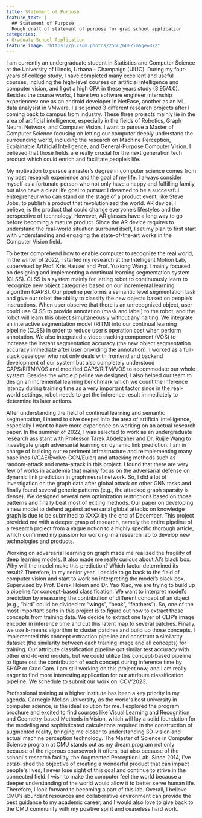 ```yaml
---
title: Statement of Purpose
feature_text: |
  ## Statement of Purpose
  Rough draft of statement of purpose for grad school application
categories:
- Graduate School Application
feature_image: "https://picsum.photos/2560/600?image=872"
---
```


I am currently an undergraduate student in Statistics and Computer Science at the University of Illinois, Urbana - Champaign (UIUC). During my four-years of college study, I have completed many excellent and useful courses, including the high-level courses on artificial intelligence and computer vision, and I got a high GPA in these years study (3.95/4.0). Besides the course works, I have two software engineer internship experiences: one as an android developer in NetEase, another as an ML data analysist in VMware. I also joined 3 different research projects after I coming back to campus from industry. These three projects mainly lie in the area of artificial intelligence, especially in the fields of Robotics, Graph Neural Network, and Computer Vision. I want to pursue a Master of Computer Science focusing on letting our computer deeply understand the surrounding world, including the research on Machine Perception, Explainable Artificial Intelligence, and General-Purpose Computer Vision. I believed that those fields are really crucial for the next generation tech product which could enrich and facilitate people’s life.
 
My motivation to pursue a master’s degree in computer science comes from my past research experience and the goal of my life. I always consider myself as a fortunate person who not only have a happy and fulfilling family, but also have a clear life goal to pursue: I dreamed to be a successful entrepreneur who can stand on the stage of a product event, like Steve Jobs, to publish a product that revolutionized the world.  AR device, I believe, is the product that could change everyone’s lifestyles and the perspective of technology. However, AR glasses have a long way to go before becoming a mature product. Since the AR device requires to understand the real-world situation surround itself, I set my plan to first start with understanding and engaging the state-of-the-art works in the Computer Vision field.
 
To better comprehend how to enable computer to recognize the real world, in the winter of 2022, I started my research at the Intelligent Motion Lab, supervised by Prof. Kris Hauser and Prof. Yuxiong Wang. I mainly focused on designing and implementing a continual learning segmentation system (CLSS). CLSS is a system mainly for letting robot to continuously learn to recognize new object categories based on our incremental learning algorithm (GAPS). Our pipeline performs a semantic level segmentation task and give our robot the ability to classify the new objects based on people’s instructions. When user observe that there is an unrecognized object, user could use CLSS to provide annotation (mask and label) to the robot, and the robot will learn this object simultaneously without any halting. We integrate an interactive segmentation model (RITM) into our continual learning pipeline (CLSS) in order to reduce user’s operation cost when perform annotation. We also integrated a video tracking component (VOS) to increase the instant segmentation accuracy (the new object segmentation accuracy immediate after user providing the annotation). I worked as a full-stack developer who not only deals with frontend and backend development of our system but also completely understood GAPS/RITM/VOS and modified GAPS/RITM/VOS to accommodate our whole system. Besides the whole pipeline we designed, I also helped our team to design an incremental learning benchmark which we count the inference latency during training time as a very important factor since in the real-world settings, robot needs to get the inference result immediately to determine its later actions.

After understanding the field of continual learning and semantic segmentation, I intend to dive deeper into the area of artificial intelligence, especially I want to have more experience on working on an actual research paper. In the summer of 2022, I was selected to work as an undergraduate research assistant with Professor Tarek Abdelzaher and Dr. Ruijie Wang to investigate graph adversarial learning on dynamic link prediction. I am in charge of building our experiment infrastructure and reimplementing many baselines (VGAE/Evolve-GCN/Euler) and attacking methods such as random-attack and meta-attack in this project. I found that there are very few of works in academia that mainly focus on the adversarial defense on dynamic link prediction in graph neural network. So, I did a lot of investigation on the graph data after global attack on other GNN tasks and finally found several generic patterns (e.g., the attacked graph sparsity is dense). We designed several new optimization restrictions based on those patterns and finally beat most of exiting methods. Our paper on developing a new model to defend against adversarial global attacks on knowledge graph is due to be submitted to XXXX by the end of December. This project provided me with a deeper grasp of research, namely the entire pipeline of a research project from a vague notion to a highly specific thorough article, which confirmed my passion for working in a research lab to develop new technologies and products.

Working on adversarial learning on graph made me realized the fragility of deep learning models. It also made me really curious about AI’s black box. Why will the model make this prediction? Which factor determined its result? Therefore, in my senior year, I decide to go back to the field of computer vision and start to work on interpreting the model’s black box. Supervised by Prof. Derek Hoiem and Dr. Yao Xiao, we are trying to build up a pipeline for concept-based classification. We want to interpret model’s prediction by measuring the contribution of different concept of an object (e.g., “bird” could be divided to: “wings”, “beak”, “feathers”).  So, one of the most important parts in this project is to figure out how to extract those concepts from training data. We decide to extract one layer of CLIP’s image encoder in inference time and cut this latent map to several patches. Finally, we use k-means algorithm to cluster patches and build up those concepts. I implemented this concept extraction pipeline and construct a similarity dataset (the similarity between each training image and all concepts) for training. Our attribute classification pipeline got similar test accuracy with other end-to-end models, but we could utilize this concept-based pipeline to figure out the contribution of each concept during inference time by SHAP or Grad Cam. I am still working on this project now, and I am really eager to find more interesting application for our attribute classification pipeline. We schedule to submit our work on ICCV’2023.

Professional training at a higher institute has been a key priority in my agenda. Carnegie Mellon University, as the world's best university in computer science, is the ideal solution for me. I explored the program brochure and excited to find courses like Visual Learning and Recognition and Geometry-based Methods in Vision, which will lay a solid foundation for the modeling and sophisticated calculations required in the construction of augmented reality, bringing me closer to understanding 3D-vision and actual machine perception technology. The Master of Science in Computer Science program at CMU stands out as my dream program not only because of the rigorous coursework it offers, but also because of the school's research facility, the Augmented Perception Lab. Since 2014, I've established the objective of creating a wonderful product that can impact people's lives; I never lose sight of this goal and continue to strive in the connected field. I wish to make the computer feel the world because a deeper understanding of the world would allow it to better serve human life. Therefore, I look forward to becoming a part of this lab. Overall, I believe CMU’s abundant resources and collaborative environment can provide the best guidance to my academic career, and I would also love to give back to the CMU community with my positive spirit and ceaseless hard work.


